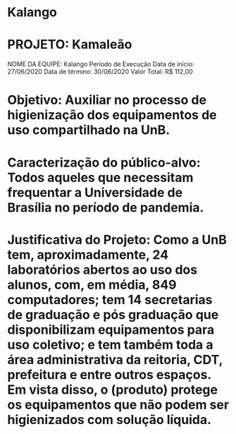 # Kalango


#  PROJETO: Kamaleão

NOME DA EQUIPE: Kalango	Período de Execução
	Data de início:
27/06/2020	Data de término:
30/06/2020
Valor Total:
R$ 112,00

# Objetivo: Auxiliar no processo de higienização dos equipamentos de uso compartilhado na UnB.


# Caracterização do público-alvo: Todos aqueles que necessitam frequentar a Universidade de Brasília no período de pandemia.


# Justificativa do Projeto: Como a UnB tem, aproximadamente, 24 laboratórios abertos ao uso dos alunos, com, em média, 849 computadores; tem 14 secretarias de graduação e pós graduação que disponibilizam equipamentos para uso coletivo; e tem também toda a área administrativa da reitoria, CDT, prefeitura e entre outros espaços. Em vista disso, o (produto) protege os equipamentos que não podem ser higienizados com solução líquida.


